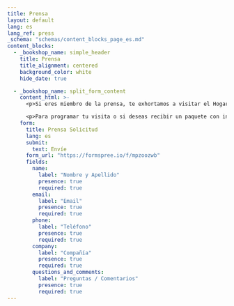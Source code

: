 ```yaml
---
title: Prensa
layout: default
lang: es
lang_ref: press
_schema: "schemas/content_blocks_page_es.md"
content_blocks:
  - _bookshop_name: simple_header
    title: Prensa
    title_alignment: centered
    background_color: white
    hide_date: true

  - _bookshop_name: split_form_content
    content_html: >-
      <p>Si eres miembro de la prensa, te exhortamos a visitar el Hogar para conocer nuestras facilidades, nuestra historia y nuestro equipo de trabajo.</p>

      <p>Para programar tu visita o si deseas recibir un paquete con información sobre el Hogar, completa y envía la solicitud que se encuentra a continuación.</p>
    form:
      title: Prensa Solicitud
      lang: es
      submit:
        text: Envíe
      form_url: "https://formspree.io/f/mpzoozwb"
      fields:
        name:
          label: "Nombre y Apellido"
          presence: true
          required: true
        email:
          label: "Email"
          presence: true
          required: true
        phone:
          label: "Teléfono"
          presence: true
          required: true
        company:
          label: "Compañía"
          presence: true
          required: true
        questions_and_comments:
          label: "Preguntas / Comentarios"
          presence: true
          required: true
---
```

